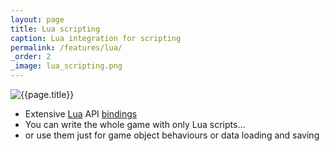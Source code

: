 ```yaml
---
layout: page
title: Lua scripting
caption: Lua integration for scripting
permalink: /features/lua/
_order: 2
_image: lua_scripting.png
---
```


![{{page.title}}](/img/features/{{page._image}})

- Extensive [Lua](http://lua.org/) API [bindings](/lua_api.html)
- You can write the whole game with only Lua scripts...
- or use them just for game object behaviours or data loading and saving
